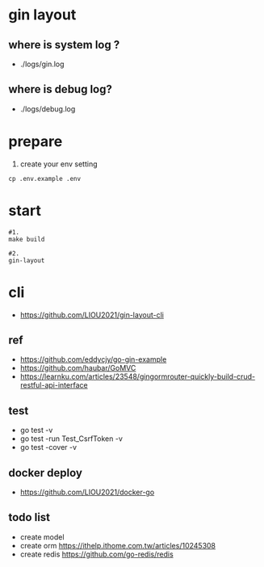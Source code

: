 # gin layout

## where is system log ?
- ./logs/gin.log
## where is debug log?
- ./logs/debug.log

# prepare
1. create your env setting
```
cp .env.example .env
```
# start
```
#1.
make build

#2.
gin-layout
```
# cli
- https://github.com/LIOU2021/gin-layout-cli

## ref
- https://github.com/eddycjy/go-gin-example
- https://github.com/haubar/GoMVC
- https://learnku.com/articles/23548/gingormrouter-quickly-build-crud-restful-api-interface

## test
- go test -v
- go test -run Test_CsrfToken -v
- go test -cover -v

## docker deploy
- https://github.com/LIOU2021/docker-go

## todo list
- create model
- create orm https://ithelp.ithome.com.tw/articles/10245308
- create redis https://github.com/go-redis/redis